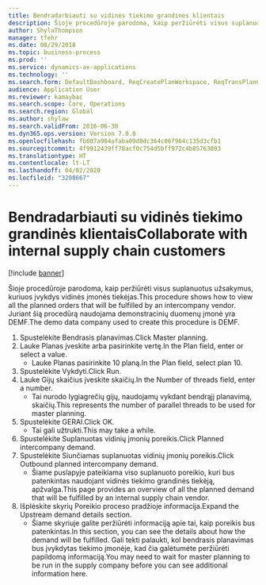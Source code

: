 ```yaml
---
title: Bendradarbiauti su vidinės tiekimo grandinės klientais
description: Šioje procedūroje parodoma, kaip peržiūrėti visus suplanuotus užsakymus, kuriuos įvykdys vidinės įmonės tiekėjas.
author: ShylaThompson
manager: tfehr
ms.date: 08/29/2018
ms.topic: business-process
ms.prod: ''
ms.service: dynamics-ax-applications
ms.technology: ''
ms.search.form: DefaultDashboard, ReqCreatePlanWorkspace, ReqTransPlanCard, ReqOutboundIntercompanyDemand
audience: Application User
ms.reviewer: kamaybac
ms.search.scope: Core, Operations
ms.search.region: Global
ms.author: shylaw
ms.search.validFrom: 2016-06-30
ms.dyn365.ops.version: Version 7.0.0
ms.openlocfilehash: fb807a904afaba09d0dc364c06f964c135d3cfb1
ms.sourcegitcommit: 4f9912439ff78acf0c754d5bff972c4b85763093
ms.translationtype: HT
ms.contentlocale: lt-LT
ms.lasthandoff: 04/02/2020
ms.locfileid: "3208667"
---
```

# <a name="collaborate-with-internal-supply-chain-customers"></a><span data-ttu-id="30456-103">Bendradarbiauti su vidinės tiekimo grandinės klientais</span><span class="sxs-lookup"><span data-stu-id="30456-103">Collaborate with internal supply chain customers</span></span>

[!include [banner](../../includes/banner.md)]

<span data-ttu-id="30456-104">Šioje procedūroje parodoma, kaip peržiūrėti visus suplanuotus užsakymus, kuriuos įvykdys vidinės įmonės tiekėjas.</span><span class="sxs-lookup"><span data-stu-id="30456-104">This procedure shows how to view all the planned orders that will be fulfilled by an intercompany vendor.</span></span> <span data-ttu-id="30456-105">Juriant šią procedūrą naudojama demonstracinių duomenų įmonė yra DEMF.</span><span class="sxs-lookup"><span data-stu-id="30456-105">The demo data company used to create this procedure is DEMF.</span></span>

1. <span data-ttu-id="30456-106">Spustelėkite Bendrasis planavimas.</span><span class="sxs-lookup"><span data-stu-id="30456-106">Click Master planning.</span></span>
2. <span data-ttu-id="30456-107">Lauke Planas įveskite arba pasirinkite vertę.</span><span class="sxs-lookup"><span data-stu-id="30456-107">In the Plan field, enter or select a value.</span></span>
    * <span data-ttu-id="30456-108">Lauke Planas pasirinkite 10 planą.</span><span class="sxs-lookup"><span data-stu-id="30456-108">In the Plan field, select plan 10.</span></span>  
3. <span data-ttu-id="30456-109">Spustelėkite Vykdyti.</span><span class="sxs-lookup"><span data-stu-id="30456-109">Click Run.</span></span>
4. <span data-ttu-id="30456-110">Lauke Gijų skaičius įveskite skaičių.</span><span class="sxs-lookup"><span data-stu-id="30456-110">In the Number of threads field, enter a number.</span></span>
    * <span data-ttu-id="30456-111">Tai nurodo lygiagrečių gijų, naudojamų vykdant bendrąjį planavimą, skaičių.</span><span class="sxs-lookup"><span data-stu-id="30456-111">This represents the number of parallel threads to be used for master planning.</span></span>  
5. <span data-ttu-id="30456-112">Spustelėkite GERAI.</span><span class="sxs-lookup"><span data-stu-id="30456-112">Click OK.</span></span>
    * <span data-ttu-id="30456-113">Tai gali užtrukti.</span><span class="sxs-lookup"><span data-stu-id="30456-113">This may take a while.</span></span>  
6. <span data-ttu-id="30456-114">Spustelėkite Suplanuotas vidinių įmonių poreikis.</span><span class="sxs-lookup"><span data-stu-id="30456-114">Click Planned intercompany demand.</span></span>
7. <span data-ttu-id="30456-115">Spustelėkite Siunčiamas suplanuotas vidinių įmonių poreikis.</span><span class="sxs-lookup"><span data-stu-id="30456-115">Click Outbound planned intercompany demand.</span></span>
    * <span data-ttu-id="30456-116">Šiame puslapyje pateikiama viso suplanuoto poreikio, kuri bus patenkintas naudojant vidinės tiekimo grandinės tiekėją, apžvalga.</span><span class="sxs-lookup"><span data-stu-id="30456-116">This page provides an overview of all the planned demand that will be fulfilled by an internal supply chain vendor.</span></span>  
8. <span data-ttu-id="30456-117">Išplėskite skyrių Poreikio proceso pradžioje informacija.</span><span class="sxs-lookup"><span data-stu-id="30456-117">Expand the Upstream demand details section.</span></span>
    * <span data-ttu-id="30456-118">Šiame skyriuje galite peržiūrėti informaciją apie tai, kaip poreikis bus patenkintas.</span><span class="sxs-lookup"><span data-stu-id="30456-118">In this section, you can see the details about how the demand will be fulfilled.</span></span> <span data-ttu-id="30456-119">Gali tekti palaukti, kol bendrasis planavimas bus įvykdytas tiekimo įmonėje, kad čia galėtumėte peržiūrėti papildomą informaciją.</span><span class="sxs-lookup"><span data-stu-id="30456-119">You may need to wait for master planning to be run in the supply company before you can see additional information here.</span></span>  

